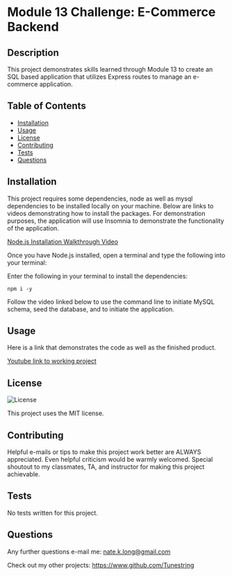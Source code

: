 # Module 13 Challenge: E-Commerce Backend

## Description

This project demonstrates skills learned through Module 13 to create an SQL based application that utilizes Express routes to manage an e-commerce application.

## Table of Contents
- [Installation](#installation)
- [Usage](#usage)
- [License](#license)
- [Contributing](#contributing)
- [Tests](#tests)
- [Questions](#questions)

## Installation
This project requires some dependencies, node as well as mysql dependencies to be installed locally on your machine. Below are links to videos demonstrating how to install the packages. For demonstration purposes, the application will use Insomnia to demonstrate the functionality of the application.

[Node.js Installation Walkthrough Video](https://youtu.be/q5uAZbd4r3I)  

Once you have Node.js installed, open a terminal and type the following into your terminal:

Enter the following in your terminal to install the dependencies:
```
npm i -y
```
Follow the video linked below to use the command line to initiate MySQL schema, seed the database, and to initiate the application.

## Usage

Here is a link that demonstrates the code as well as the finished product.

[Youtube link to working project](https://youtu.be/2bq4GQWto2s)

## License

![License](https://img.shields.io/badge/License-MIT-brightgreen.svg)


This project uses the MIT license.

## Contributing

Helpful e-mails or tips to make this project work better are ALWAYS appreciated. Even helpful criticism would be warmly welcomed. Special shoutout to my classmates, TA, and instructor for making this project achievable.

## Tests

No tests written for this project.

## Questions

Any further questions e-mail me: nate.k.long@gmail.com

Check out my other projects: https://www.github.com/Tunestring